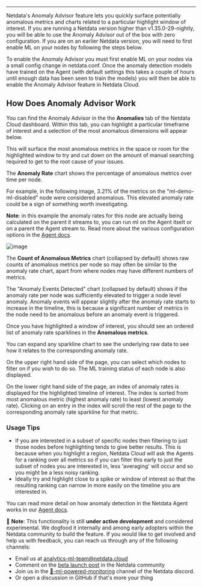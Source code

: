 <!--
title: "Anomaly Advisor"
sidebar_label: "Anomaly Advisor"
custom_edit_url: "https://github.com/netdata/learn/blob/master/docs/concepts/machine-learning/anomaly-advisor.md"
learn_status: "Published"
learn_topic_type: "Concepts"
learn_rel_path: "netdata-hub"
learn_docs_purpose: "Present the concept of Netdata's Anomaly Advisor feature, it's purpose and use cases"
learn_repo_doc: "True"
-->

**********************************************************************

Netdata's Anomaly Advisor feature lets you quickly surface potentially anomalous metrics and charts related to a particular highlight window of interest. 
If you are running a Netdata version higher than v1.35.0-29-nightly, you will be able to use the Anomaly Advisor out of the box with zero configuration. If you 
are on an earlier Netdata version, you will need to first enable ML on your nodes by following the steps below.

To enable the Anomaly Advisor you must first enable ML on your nodes via a small config change in netdata.conf. Once the anomaly detection models have trained 
on the Agent (with default settings this takes a couple of hours until enough data has been seen to train the models) you will then be able to enable the Anomaly 
Advisor feature in Netdata Cloud.
 
## How Does Anomaly Advisor Work

You can find the Anomaly Advisor in the the **Anomalies** tab of the Netdata Cloud dashboard. Within this tab, you can highlight a particular timeframe 
of interest and a selection of the most anomalous dimensions will appear below. 

This will surface the most anomalous metrics in the space or room for the highlighted window to try and cut down on the amount of manual searching required 
to get to the root cause of your issues.

The **Anomaly Rate** chart shows the percentage of anomalous metrics over time per node. 

For example, in the following image, 3.21% of the metrics on the "ml-demo-ml-disabled" node were considered anomalous. This elevated anomaly rate could be a 
sign of something worth investigating.

**Note**: in this example the anomaly rates for this node are actually being calculated on the parent it streams to, you can run ml on the Agent itselt or 
on a parent the Agent stream to. Read more about the various configuration options in the [Agent docs](https://github.com/netdata/netdata/blob/master/ml/README.md).

![image](https://user-images.githubusercontent.com/2178292/164428307-6a86989a-611d-47f8-a673-911d509cd954.png)

The **Count of Anomalous Metrics** chart (collapsed by default) shows raw counts of anomalous metrics per node so may often be similar to the anomaly rate chart, 
apart from where nodes may have different numbers of metrics.

The "Anomaly Events Detected" chart (collapsed by default) shows if the anomaly rate per node was sufficiently elevated to trigger a node level anomaly. Anomaly events will appear slightly after the anomaly rate starts to increase in the timeline, this is because a significant number of metrics in the node need to be anomalous before an anomaly event is triggered.

Once you have highlighted a window of interest, you should see an ordered list of anomaly rate sparklines in the **Anomalous metrics**.

You can expand any sparkline chart to see the underlying raw data to see how it relates to the corresponding anomaly rate.

On the upper right hand side of the page, you can select which nodes to filter on if you wish to do so. The ML training status of each node is also displayed. 

On the lower right hand side of the page, an index of anomaly rates is displayed for the highlighted timeline of interest. The index is sorted from most anomalous 
metric (highest anomaly rate) to least (lowest anomaly rate). Clicking on an entry in the index will scroll the rest of the page to the corresponding anomaly rate 
sparkline for that metric.

### Usage Tips

- If you are interested in a subset of specific nodes then filtering to just those nodes before highlighting tends to give better results. This is because when 
you highlight a region, Netdata Cloud will ask the Agents for a ranking over all metrics so if you can filter this early to just the subset of nodes you are 
interested in, less 'averaging' will occur and so you might be a less noisy ranking.
- Ideally try and highlight close to a spike or window of interest so that the resulting ranking can narrow in more easily on the timeline you are interested in.

You can read more detail on how anomaly detection in the Netdata Agent works in our [Agent docs](https://github.com/netdata/netdata/blob/master/ml/README.md).

🚧 **Note**: This functionality is still **under active development** and considered experimental. We dogfood it internally and among early adopters within the 
Netdata community to build the feature. If you would like to get involved and help us with feedback, you can reach us through any of the following channels:
- Email us at analytics-ml-team@netdata.cloud
- Comment on the [beta launch post](https://community.netdata.cloud/t/anomaly-advisor-beta-launch/2717) in the Netdata community
- Join us in the [🤖-ml-powered-monitoring](https://discord.gg/4eRSEUpJnc) channel of the Netdata discord.
- Or open a discussion in GitHub if that's more your thing
